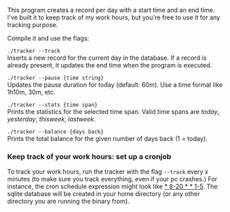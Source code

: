 This program creates a record per day with a start time and an end time. I've built it to keep track of my work hours, but you're free to use it for any tracking purpose.

Compile it and use the flags:

`./tracker --track`<br />
Inserts a new record for the current day in the database. If a record is already present, it updates the end time when the program is executed.

`./tracker --pause {time string}`<br />
Updates the pause duration for today (default: 60m). Use a time format like 1h10m, 30m, etc.

`./tracker --stats {time span}`<br />
Prints the statistics for the selected time span. Valid time spans are *today*, *yesterday*, *thisweek*, *lastweek*.

`./tracker --balance {days back}`<br />
Prints the total balance for the given number of days back (1 = today).

### Keep track of your work hours: set up a cronjob
To track your work hours, run the tracker with the flag `--track` every x minutes (to make sure you track everything, even if your pc crashes.) For instance, the cron schedule expression might look like [* 8-20 * * 1-5](https://crontab.guru/#*_8-20_*_*_1-5). The sqlite database will be created in your home directory (or any other directory you are running the binary from).